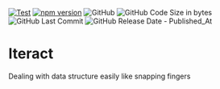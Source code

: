[![Test](https://github.com/Vycana/Iteract/actions/workflows/publish.yml/badge.svg?style=plastic)](https://github.com/Vycana/Iteract/actions/workflows/publish.yml)
[![npm version](https://badge.fury.io/js/iteract.svg)](https://badge.fury.io/js/iteract?style=plastic)
![GitHub](https://img.shields.io/github/license/Vycana/Iteract?style=plastic)
![GitHub Code Size in bytes](https://img.shields.io/github/languages/code-size/Vycana/Iteract?style=plastic)
![GitHub Last Commit](https://img.shields.io/github/last-commit/Vycana/Iteract?style=plastic)
![GitHub Release Date - Published_At](https://img.shields.io/github/release-date/Vycana/Iteract?label=Release%20Date&style=plastic)
# Iteract
Dealing with data structure easily like snapping fingers
